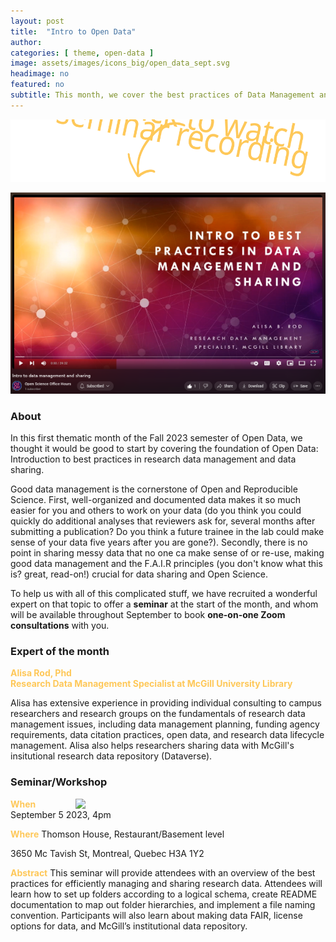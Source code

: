 ```yaml
---
layout: post
title:  "Intro to Open Data"
author: 
categories: [ theme, open-data ]
image: assets/images/icons_big/open_data_sept.svg
headimage: no
featured: no
subtitle: This month, we cover the best practices of Data Management and Sharing, and how to get started with McGill Dataverse.
---
```

<style>
orange {
  color: rgba(254, 200, 89, 1);
  font-weight: bold;
}
</style>
![](../assets/images/video_screenshots/click-to-see-video.svg)

[![](../assets/images/video_screenshots/2023-09-05_osoh_ko_sept-video-screenshot.png)](https://www.youtube.com/watch?v=Z9bNpHAA4Ms)

### About
In this first thematic month of the Fall 2023 semester of Open Data, we thought it would be good to start by covering the foundation of Open Data: Introduction to best practices in research data management and data sharing.

Good data management is the cornerstone of Open and Reproducible Science. First, well-organized and documented data makes it so much easier for you and others to work on your data (do you think you could quickly do additional analyses that reviewers ask for, several months after submitting a publication? Do you think a future trainee in the lab could make sense of your data five years after you are gone?). Secondly, there is no point in sharing messy data that no one ca make sense of or re-use, making good data management and the F.A.I.R principles (you don't know what this is? great, read-on!) crucial for data sharing and Open Science.

To help us with all of this complicated stuff, we have recruited a wonderful expert on that topic to offer a **seminar** at the start of the month, and whom will be available throughout September to book **one-on-one Zoom consultations** with you.

### Expert of the month
<orange>Alisa Rod, Phd<br>Research Data Management Specialist at McGill University Library</orange>

Alisa has extensive experience in providing individual consulting to campus researchers and research groups on the fundamentals of research data management issues, including data management planning, funding agency requirements, data citation practices, open data, and research data lifecycle management. Alisa also helps researchers sharing data with McGill's insitutional research data repository (Dataverse).


### Seminar/Workshop
<img align="right" width="400" src="{{site.baseurl}}/assets/images/osoh_poster_september.png">
<orange>When</orange>
September 5 2023, 4pm

<orange>Where</orange>
Thomson House, Restaurant/Basement level

3650 Mc Tavish St, Montreal, Quebec H3A 1Y2

<orange>Abstract</orange>
This seminar will provide attendees with an overview of the best practices for efficiently managing and sharing research data. Attendees will learn how to set up folders according to a logical schema, create README documentation to map out folder hierarchies, and implement a file naming convention. Participants will also learn about making data FAIR, license options for data, and McGill’s institutional data repository.

<!-- <orange>Attendance is FREE, please register:</orange> 
**[HERE!](https://docs.google.com/forms/d/e/1FAIpQLSd_3lWq00qqqSNXTb70lfDRgSfAZqVFcmVcJoLtEe_UA4sQ6A/viewform)**
 -->

